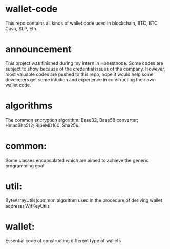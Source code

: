 # wallet-code
This repo contains all kinds of wallet code used in blockchain, BTC, BTC Cash, SLP, Eth...
# announcement
This project was finished during my intern in Honestnode. Some codes are subject to show because of the credential issues of the company. However, most valuable codes are pushed to this repo, hope it would help some developers get some intuition and experience in constructing their own wallet code.
# algorithms
The common encryption algorithm: Base32, Base58 converter; HmacSha512; RipeMD160; Sha256.
# common:
Some classes encapsulated which are aimed to achieve the generic programming goal.
# util:
ByteArrayUtils(common algorithm used in the procedure of deriving wallet address) WifKeyUtils
# wallet:
Essential code of constructing different type of wallets
